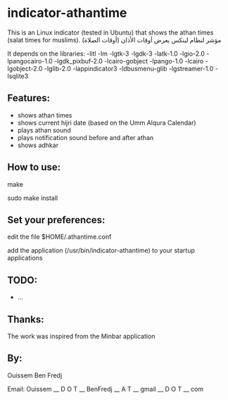 # indicator-athantime
This is an Linux indicator (tested in Ubuntu) that shows the athan times (salat times for muslims).
مؤشر لنظام لينكس يعرض أوقات الأذان (أوقات الصلاة)

It depends on the libraries: -litl -lm -lgtk-3 -lgdk-3 -latk-1.0 -lgio-2.0 -lpangocairo-1.0 -lgdk_pixbuf-2.0 -lcairo-gobject -lpango-1.0 -lcairo -lgobject-2.0 -lglib-2.0 -lappindicator3 -ldbusmenu-glib -lgstreamer-1.0 -lsqlite3


Features:
- 
+ shows athan times
+ shows current hijri date (based on the Umm Alqura Calendar)
+ plays athan sound
+ plays notification sound before and after athan
+ shows adhkar

How to use:
- 
make

sudo make install


Set your preferences:
- 
edit the file $HOME/.athantime.conf

add the application (/usr/bin/indicator-athantime) to your startup applications


TODO:
- 
- ...


Thanks:
- 
The work was inspired from the Minbar application



By: 
- 
Ouissem Ben Fredj

Email: Ouissem  __ D O T __  BenFredj __  A T __ gmail __ D O T __ com
